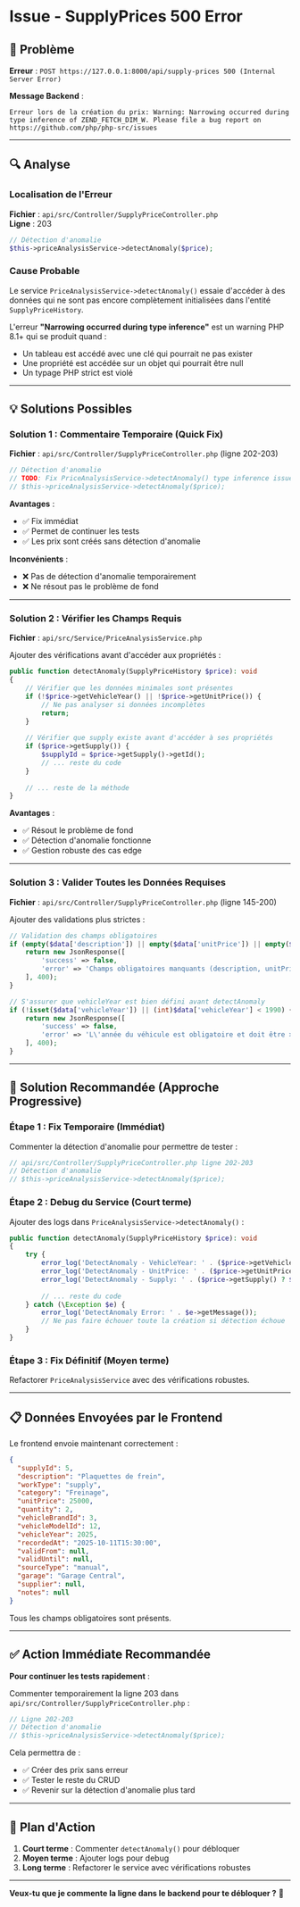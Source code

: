 # Issue - SupplyPrices 500 Error

## 🚨 Problème

**Erreur** : `POST https://127.0.0.1:8000/api/supply-prices 500 (Internal Server Error)`

**Message Backend** :
```
Erreur lors de la création du prix: Warning: Narrowing occurred during 
type inference of ZEND_FETCH_DIM_W. Please file a bug report on 
https://github.com/php/php-src/issues
```

---

## 🔍 Analyse

### Localisation de l'Erreur

**Fichier** : `api/src/Controller/SupplyPriceController.php`  
**Ligne** : 203

```php
// Détection d'anomalie
$this->priceAnalysisService->detectAnomaly($price);
```

### Cause Probable

Le service `PriceAnalysisService->detectAnomaly()` essaie d'accéder à des données qui ne sont pas encore complètement initialisées dans l'entité `SupplyPriceHistory`.

L'erreur **"Narrowing occurred during type inference"** est un warning PHP 8.1+ qui se produit quand :
- Un tableau est accédé avec une clé qui pourrait ne pas exister
- Une propriété est accédée sur un objet qui pourrait être null
- Un typage PHP strict est violé

---

## 💡 Solutions Possibles

### Solution 1 : Commentaire Temporaire (Quick Fix)

**Fichier** : `api/src/Controller/SupplyPriceController.php` (ligne 202-203)

```php
// Détection d'anomalie
// TODO: Fix PriceAnalysisService->detectAnomaly() type inference issue
// $this->priceAnalysisService->detectAnomaly($price);
```

**Avantages** :
- ✅ Fix immédiat
- ✅ Permet de continuer les tests
- ✅ Les prix sont créés sans détection d'anomalie

**Inconvénients** :
- ❌ Pas de détection d'anomalie temporairement
- ❌ Ne résout pas le problème de fond

---

### Solution 2 : Vérifier les Champs Requis

**Fichier** : `api/src/Service/PriceAnalysisService.php`

Ajouter des vérifications avant d'accéder aux propriétés :

```php
public function detectAnomaly(SupplyPriceHistory $price): void
{
    // Vérifier que les données minimales sont présentes
    if (!$price->getVehicleYear() || !$price->getUnitPrice()) {
        // Ne pas analyser si données incomplètes
        return;
    }
    
    // Vérifier que supply existe avant d'accéder à ses propriétés
    if ($price->getSupply()) {
        $supplyId = $price->getSupply()->getId();
        // ... reste du code
    }
    
    // ... reste de la méthode
}
```

**Avantages** :
- ✅ Résout le problème de fond
- ✅ Détection d'anomalie fonctionne
- ✅ Gestion robuste des cas edge

---

### Solution 3 : Valider Toutes les Données Requises

**Fichier** : `api/src/Controller/SupplyPriceController.php` (ligne 145-200)

Ajouter des validations plus strictes :

```php
// Validation des champs obligatoires
if (empty($data['description']) || empty($data['unitPrice']) || empty($data['vehicleYear'])) {
    return new JsonResponse([
        'success' => false,
        'error' => 'Champs obligatoires manquants (description, unitPrice, vehicleYear)'
    ], 400);
}

// S'assurer que vehicleYear est bien défini avant detectAnomaly
if (!isset($data['vehicleYear']) || (int)$data['vehicleYear'] < 1990) {
    return new JsonResponse([
        'success' => false,
        'error' => 'L\'année du véhicule est obligatoire et doit être >= 1990'
    ], 400);
}
```

---

## 🔧 Solution Recommandée (Approche Progressive)

### Étape 1 : Fix Temporaire (Immédiat)

Commenter la détection d'anomalie pour permettre de tester :

```php
// api/src/Controller/SupplyPriceController.php ligne 202-203
// Détection d'anomalie
// $this->priceAnalysisService->detectAnomaly($price);
```

### Étape 2 : Debug du Service (Court terme)

Ajouter des logs dans `PriceAnalysisService->detectAnomaly()` :

```php
public function detectAnomaly(SupplyPriceHistory $price): void
{
    try {
        error_log('DetectAnomaly - VehicleYear: ' . ($price->getVehicleYear() ?? 'NULL'));
        error_log('DetectAnomaly - UnitPrice: ' . ($price->getUnitPrice() ?? 'NULL'));
        error_log('DetectAnomaly - Supply: ' . ($price->getSupply() ? $price->getSupply()->getId() : 'NULL'));
        
        // ... reste du code
    } catch (\Exception $e) {
        error_log('DetectAnomaly Error: ' . $e->getMessage());
        // Ne pas faire échouer toute la création si détection échoue
    }
}
```

### Étape 3 : Fix Définitif (Moyen terme)

Refactorer `PriceAnalysisService` avec des vérifications robustes.

---

## 📋 Données Envoyées par le Frontend

Le frontend envoie maintenant correctement :

```json
{
  "supplyId": 5,
  "description": "Plaquettes de frein",
  "workType": "supply",
  "category": "Freinage",
  "unitPrice": 25000,
  "quantity": 2,
  "vehicleBrandId": 3,
  "vehicleModelId": 12,
  "vehicleYear": 2025,
  "recordedAt": "2025-10-11T15:30:00",
  "validFrom": null,
  "validUntil": null,
  "sourceType": "manual",
  "garage": "Garage Central",
  "supplier": null,
  "notes": null
}
```

Tous les champs obligatoires sont présents.

---

## ✅ Action Immédiate Recommandée

**Pour continuer les tests rapidement** :

Commenter temporairement la ligne 203 dans `api/src/Controller/SupplyPriceController.php` :

```php
// Ligne 202-203
// Détection d'anomalie
// $this->priceAnalysisService->detectAnomaly($price);
```

Cela permettra de :
- ✅ Créer des prix sans erreur
- ✅ Tester le reste du CRUD
- ✅ Revenir sur la détection d'anomalie plus tard

---

## 🎯 Plan d'Action

1. **Court terme** : Commenter `detectAnomaly()` pour débloquer
2. **Moyen terme** : Ajouter logs pour debug
3. **Long terme** : Refactorer le service avec vérifications robustes

---

**Veux-tu que je commente la ligne dans le backend pour te débloquer ?** 🔧

